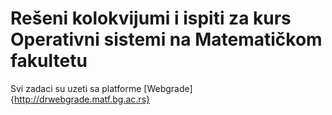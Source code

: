 # Rešeni kolokvijumi i ispiti za kurs Operativni sistemi na Matematičkom fakultetu
Svi zadaci su uzeti sa platforme [Webgrade]{http://drwebgrade.matf.bg.ac.rs}
